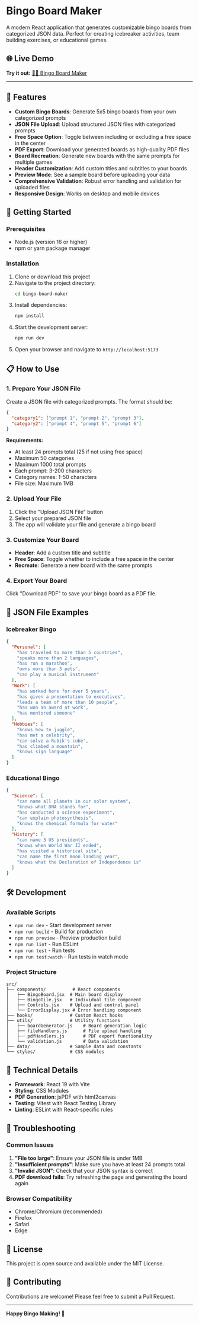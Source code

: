 # Bingo Board Maker

A modern React application that generates customizable bingo boards from categorized JSON data. Perfect for creating icebreaker activities, team building exercises, or educational games.

## 🌐 Live Demo

**Try it out:** [🎲✨ Bingo Board Maker](https://itsyurika.github.io/bingo-board-maker/)

---

## 🎯 Features

- **Custom Bingo Boards**: Generate 5x5 bingo boards from your own categorized prompts
- **JSON File Upload**: Upload structured JSON files with categorized prompts
- **Free Space Option**: Toggle between including or excluding a free space in the center
- **PDF Export**: Download your generated boards as high-quality PDF files
- **Board Recreation**: Generate new boards with the same prompts for multiple games
- **Header Customization**: Add custom titles and subtitles to your boards
- **Preview Mode**: See a sample board before uploading your data
- **Comprehensive Validation**: Robust error handling and validation for uploaded files
- **Responsive Design**: Works on desktop and mobile devices

## 🚀 Getting Started

### Prerequisites

- Node.js (version 16 or higher)
- npm or yarn package manager

### Installation

1. Clone or download this project
2. Navigate to the project directory:
   ```bash
   cd bingo-board-maker
   ```
3. Install dependencies:
   ```bash
   npm install
   ```
4. Start the development server:
   ```bash
   npm run dev
   ```
5. Open your browser and navigate to `http://localhost:5173`

## 📋 How to Use

### 1. Prepare Your JSON File

Create a JSON file with categorized prompts. The format should be:

```json
{
  "category1": ["prompt 1", "prompt 2", "prompt 3"],
  "category2": ["prompt 4", "prompt 5", "prompt 6"]
}
```

**Requirements:**

- At least 24 prompts total (25 if not using free space)
- Maximum 50 categories
- Maximum 1000 total prompts
- Each prompt: 3-200 characters
- Category names: 1-50 characters
- File size: Maximum 1MB

### 2. Upload Your File

1. Click the "Upload JSON File" button
2. Select your prepared JSON file
3. The app will validate your file and generate a bingo board

### 3. Customize Your Board

- **Header**: Add a custom title and subtitle
- **Free Space**: Toggle whether to include a free space in the center
- **Recreate**: Generate a new board with the same prompts

### 4. Export Your Board

Click "Download PDF" to save your bingo board as a PDF file.

## 📁 JSON File Examples

### Icebreaker Bingo

```json
{
  "Personal": [
    "has traveled to more than 5 countries",
    "speaks more than 2 languages",
    "has run a marathon",
    "owns more than 3 pets",
    "can play a musical instrument"
  ],
  "Work": [
    "has worked here for over 5 years",
    "has given a presentation to executives",
    "leads a team of more than 10 people",
    "has won an award at work",
    "has mentored someone"
  ],
  "Hobbies": [
    "knows how to juggle",
    "has met a celebrity",
    "can solve a Rubik's cube",
    "has climbed a mountain",
    "knows sign language"
  ]
}
```

### Educational Bingo

```json
{
  "Science": [
    "can name all planets in our solar system",
    "knows what DNA stands for",
    "has conducted a science experiment",
    "can explain photosynthesis",
    "knows the chemical formula for water"
  ],
  "History": [
    "can name 3 US presidents",
    "knows when World War II ended",
    "has visited a historical site",
    "can name the first moon landing year",
    "knows what the Declaration of Independence is"
  ]
}
```

## 🛠️ Development

### Available Scripts

- `npm run dev` - Start development server
- `npm run build` - Build for production
- `npm run preview` - Preview production build
- `npm run lint` - Run ESLint
- `npm run test` - Run tests
- `npm run test:watch` - Run tests in watch mode

### Project Structure

```
src/
├── components/          # React components
│   ├── BingoBoard.jsx  # Main board display
│   ├── BingoTile.jsx   # Individual tile component
│   ├── Controls.jsx    # Upload and control panel
│   └── ErrorDisplay.jsx # Error handling component
├── hooks/              # Custom React hooks
├── utils/              # Utility functions
│   ├── boardGenerator.js    # Board generation logic
│   ├── fileHandlers.js      # File upload handling
│   ├── pdfHandlers.js       # PDF export functionality
│   └── validation.js        # Data validation
├── data/               # Sample data and constants
└── styles/             # CSS modules
```

## 🔧 Technical Details

- **Framework**: React 19 with Vite
- **Styling**: CSS Modules
- **PDF Generation**: jsPDF with html2canvas
- **Testing**: Vitest with React Testing Library
- **Linting**: ESLint with React-specific rules

## 🐛 Troubleshooting

### Common Issues

1. **"File too large"**: Ensure your JSON file is under 1MB
2. **"Insufficient prompts"**: Make sure you have at least 24 prompts total
3. **"Invalid JSON"**: Check that your JSON syntax is correct
4. **PDF download fails**: Try refreshing the page and generating the board again

### Browser Compatibility

- Chrome/Chromium (recommended)
- Firefox
- Safari
- Edge

## 📄 License

This project is open source and available under the MIT License.

## 🤝 Contributing

Contributions are welcome! Please feel free to submit a Pull Request.

---

**Happy Bingo Making! 🎲**
